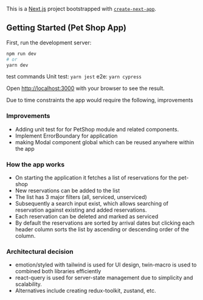 This is a [Next.js](https://nextjs.org/) project bootstrapped with [`create-next-app`](https://github.com/vercel/next.js/tree/canary/packages/create-next-app).

## Getting Started (Pet Shop App)

First, run the development server:

```bash
npm run dev
# or
yarn dev
```

test commands
Unit test: `yarn jest`
e2e: `yarn cypress`

Open [http://localhost:3000](http://localhost:3000) with your browser to see the result.

Due to time constraints the app would require the following, improvements

### Improvements
* Adding unit test for for PetShop module and related components.
* Implement ErrorBoundary for application
* making Modal component global which can be reused anywhere within the app

### How the app works
* On starting the application it fetches a list of reservations for the pet-shop
* New reservations can be added to the list
* The list has 3 major filters (all, serviced, unserviced)
* Subsequently a search input exist, which allows searching of reservation against existing and added reservations.
* Each reservation can be deleted and marked as serviced
* By default the reservations are sorted by arrival dates but clicking each header column
sorts the list by ascending or descending order of the column.

### Architectural decision
* emotion/styled with tailwind is used for UI design, twin-macro is used to combined both libraries efficiently
* react-query is used for server-state management due to simplicity and scalability.
* Alternatives include creating redux-toolkit, zustand, etc.
